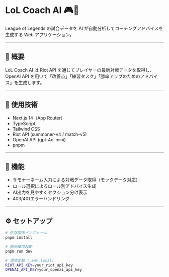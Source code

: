 # LoL Coach AI 🎮🤖

League of Legends の試合データを AI が自動分析してコーチングアドバイスを生成する Web アプリケーション。

---

## 🌟 概要

LoL Coach AI は Riot API を通じてプレイヤーの最新対戦データを取得し、  
OpenAI API を用いて「改善点」「練習タスク」「勝率アップのためのアドバイス」を生成します。

---

## 🧠 使用技術

- Next.js 14（App Router）
- TypeScript
- Tailwind CSS
- Riot API (summoner-v4 / match-v5)
- OpenAI API (gpt-4o-mini)
- pnpm

---

## 🧩 機能

- サモナーネーム入力による対戦データ取得（モックデータ対応）
- ロール選択によるロール別アドバイス生成
- AI出力を見やすくセクション分け表示
- 403/401エラーハンドリング

---

## ⚙️ セットアップ

```bash
# 依存関係インストール
pnpm install

# 開発環境起動
pnpm run dev

# 環境変数 (.env.local)
RIOT_API_KEY=your_riot_api_key
OPENAI_API_KEY=your_openai_api_key